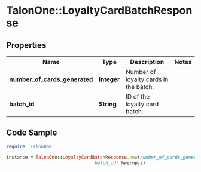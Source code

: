 # TalonOne::LoyaltyCardBatchResponse

## Properties

Name | Type | Description | Notes
------------ | ------------- | ------------- | -------------
**number_of_cards_generated** | **Integer** | Number of loyalty cards in the batch. | 
**batch_id** | **String** | ID of the loyalty card batch. | 

## Code Sample

```ruby
require 'TalonOne'

instance = TalonOne::LoyaltyCardBatchResponse.new(number_of_cards_generated: 5000,
                                 batch_id: hwernpjz)
```


